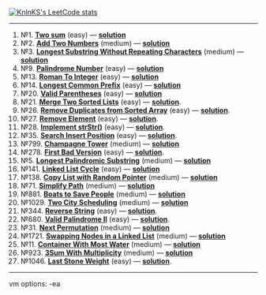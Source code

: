 
[![KnlnKS's LeetCode stats](https://leetcode-stats-six.vercel.app/api?username=never-sleeps)](https://github.com/never-sleeps)

--------------------------------------------------------

1. №1. **[Two sum](https://leetcode.com/problems/two-sum/)** (easy) — **[solution](https://github.com/never-sleeps/leetcode/blob/master/src/main/java/com/leetcode/Two_Sum/Solution.java)**  
2. №2. **[Add Two Numbers](https://leetcode.com/problems/add-two-numbers/)** (medium) — **[solution](https://github.com/never-sleeps/leetcode/blob/master/src/main/java/com/leetcode/Add_Two_Numbers/Solution.java)**  
3. №3. **[Longest Substring Without Repeating Characters](https://leetcode.com/problems/longest-substring-without-repeating-characters/)** (medium) — **[solution](https://github.com/never-sleeps/leetcode/blob/master/src/main/java/com/leetcode/Longest_Substring_Without_Repeating_Characters/Solution.java)**  
4. №9. **[Palindrome Number](https://leetcode.com/problems/palindrome-number/)** (easy) — **[solution](https://github.com/never-sleeps/leetcode/blob/master/src/main/java/com/leetcode/Palindrome_Number/Solution.java)**  
5. №13. **[Roman To Integer](https://leetcode.com/problems/roman-to-integer/)** (easy) — **[solution](https://github.com/never-sleeps/leetcode/blob/master/src/main/java/com/leetcode/Roman_to_Integer/Solution.java)**  
6. №14. **[Longest Common Prefix](https://leetcode.com/problems/longest-common-prefix/)** (easy) — **[solution](https://github.com/never-sleeps/leetcode/blob/master/src/main/java/com/leetcode/Longest_Common_Prefix/Solution.java)**  
7. №20. **[Valid Parentheses](https://leetcode.com/problems/valid-parentheses/)** (easy) — **[solution](https://github.com/never-sleeps/leetcode/blob/master/src/main/java/com/leetcode/Valid_Parentheses/Solution.java)**  
8. №21. **[Merge Two Sorted Lists](https://leetcode.com/problems/merge-two-sorted-lists/)** (easy) — **[solution](https://github.com/never-sleeps/leetcode/blob/master/src/main/java/com/leetcode/Merge_Two_Sorted_Lists/Solution.java)**.  
9. №26. **[Remove Duplicates from Sorted Array](https://leetcode.com/problems/remove-duplicates-from-sorted-array/)** (easy) — **[solution](https://github.com/never-sleeps/leetcode/blob/master/src/main/java/com/leetcode/Remove_Duplicates_from_Sorted_Array/Solution.java)**.  
10. №27. **[Remove Element](https://leetcode.com/problems/remove-element/)** (easy) — **[solution](https://github.com/never-sleeps/leetcode/blob/master/src/main/java/com/leetcode/Remove_Element/Solution.java)**.  
11. №28. **[Implement strStr()](https://leetcode.com/problems/implement-strstr/)** (easy) — **[solution](https://github.com/never-sleeps/leetcode/blob/master/src/main/java/com/leetcode/Implement_strStr/Solution.java)**.  
12. №35. **[Search Insert Position](https://leetcode.com/problems/search-insert-position/)** (easy) — **[solution](https://github.com/never-sleeps/leetcode/blob/master/src/main/java/com/leetcode/Search_Insert_Position/Solution.java)**.  
13. №799. **[Champagne Tower](https://leetcode.com/problems/champagne-tower/)** (medium) — **[solution](https://github.com/never-sleeps/leetcode/tree/master/src/main/java/com/leetcode/Champagne_Tower)**  
14. №278. **[First Bad Version](https://leetcode.com/problems/first-bad-version/)** (easy) — **[solution](https://github.com/never-sleeps/leetcode/blob/master/src/main/java/com/leetcode/First_Bad_Version/Solution.java)**.
15. №5. **[Longest Palindromic Substring](https://leetcode.com/problems/longest-palindromic-substring/)** (medium) — **[solution](https://github.com/never-sleeps/leetcode/blob/master/src/main/java/com/leetcode/Longest_Palindromic_Substring/Solution.java)**
16. №141. **[Linked List Cycle](https://leetcode.com/problems/linked-list-cycle/)** (easy) — **[solution](https://github.com/never-sleeps/leetcode/blob/master/src/main/java/com/leetcode/Linked_List_Cycle/Solution.java)**
17. №138. **[Copy List with Random Pointer](https://leetcode.com/problems/copy-list-with-random-pointer/)** (medium) — **[solution](https://github.com/never-sleeps/leetcode/blob/master/src/main/java/com/leetcode/Copy_List_with_Random_Pointer/Solution.java)**
18. №71. **[Simplify Path](https://leetcode.com/problems/simplify-path/)** (medium) — **[solution](https://github.com/never-sleeps/leetcode/blob/master/src/main/java/com/leetcode/Simplify_Path/Solution.java)**
19. №881. **[Boats to Save People](https://leetcode.com/problems/boats-to-save-people/)** (medium) — **[solution](https://github.com/never-sleeps/leetcode/blob/master/src/main/java/com/leetcode/Boats_to_Save_People/Solution.java)**
20. №1029. **[Two City Scheduling](https://leetcode.com/problems/two-city-scheduling/)** (medium) — **[solution](https://github.com/never-sleeps/leetcode/blob/master/src/main/java/com/leetcode/Two_City_Scheduling/Solution.java)**
21. №344. **[Reverse String](https://leetcode.com/problems/reverse-string/)** (easy) — **[solution](https://github.com/never-sleeps/leetcode/blob/master/src/main/java/com/leetcode/Reverse_String/Solution.java)**.
22. №680. **[Valid Palindrome II](https://leetcode.com/problems/valid-palindrome-ii/)** (easy) — **[solution](https://github.com/never-sleeps/leetcode/blob/master/src/main/java/com/leetcode/Valid_Palindrome_II/Solution.java)**.
23. №31. **[Next Permutation](https://leetcode.com/problems/next-permutation/)** (medium) — **[solution](https://github.com/never-sleeps/leetcode/blob/master/src/main/java/com/leetcode/Next_Permutation/Solution.java)**
24. №1721. **[Swapping Nodes in a Linked List](https://leetcode.com/problems/swapping-nodes-in-a-linked-list/)** (medium) — **[solution](https://github.com/never-sleeps/leetcode/blob/master/src/main/java/com/leetcode/Swapping_Nodes_in_a_Linked_List/Solution.java)**
25. №11. **[Container With Most Water](https://leetcode.com/problems/container-with-most-water/)** (medium) — **[solution](https://github.com/never-sleeps/leetcode/blob/master/src/main/java/com/leetcode/Container_With_Most_Water/Solution.java)**
26. №923. **[3Sum With Multiplicity](https://leetcode.com/problems/3sum-with-multiplicity/)** (medium) — **[solution](https://github.com/never-sleeps/leetcode/blob/master/src/main/java/com/leetcode/n_3Sum_With_Multiplicity/Solution.java)**
27. №1046. **[Last Stone Weight](https://leetcode.com/problems/last-stone-weight/)** (easy) — **[solution](https://github.com/never-sleeps/leetcode/blob/master/src/main/java/com/leetcode/Last_Stone_Weight/Solution.java)**.



--------------------------------------------------------------------------------
vm options: -ea
